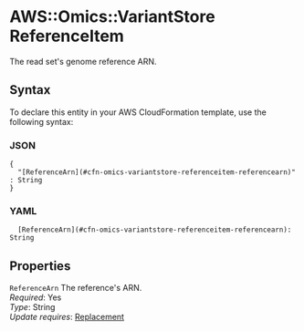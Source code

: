 # AWS::Omics::VariantStore ReferenceItem<a name="aws-properties-omics-variantstore-referenceitem"></a>

The read set's genome reference ARN\.

## Syntax<a name="aws-properties-omics-variantstore-referenceitem-syntax"></a>

To declare this entity in your AWS CloudFormation template, use the following syntax:

### JSON<a name="aws-properties-omics-variantstore-referenceitem-syntax.json"></a>

```
{
  "[ReferenceArn](#cfn-omics-variantstore-referenceitem-referencearn)" : String
}
```

### YAML<a name="aws-properties-omics-variantstore-referenceitem-syntax.yaml"></a>

```
  [ReferenceArn](#cfn-omics-variantstore-referenceitem-referencearn): String
```

## Properties<a name="aws-properties-omics-variantstore-referenceitem-properties"></a>

`ReferenceArn` <a name="cfn-omics-variantstore-referenceitem-referencearn"></a>
The reference's ARN\.  
_Required_: Yes  
_Type_: String  
_Update requires_: [Replacement](https://docs.aws.amazon.com/AWSCloudFormation/latest/UserGuide/using-cfn-updating-stacks-update-behaviors.html#update-replacement)
